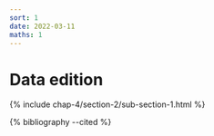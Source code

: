 ```yaml
---
sort: 1
date: 2022-03-11
maths: 1
---
```


# Data edition

{% include chap-4/section-2/sub-section-1.html %}

{% bibliography --cited %}

